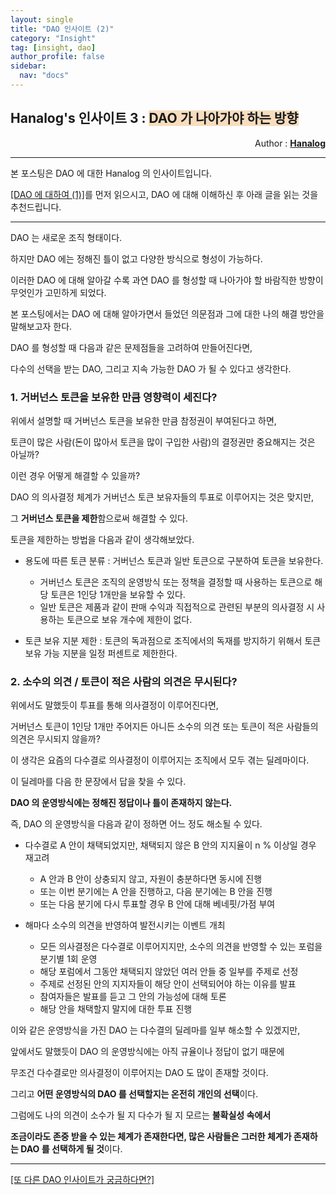 ```yaml
---
layout: single
title: "DAO 인사이트 (2)"
category: "Insight"
tag: [insight, dao]
author_profile: false
sidebar:
  nav: "docs"
---
```




## Hanalog's 인사이트 3 : <span style='background-color: #F7DDBE'>DAO 가 나아가야 하는 방향</span>

<div style="text-align: right"> Author : <b><a href="https://github.com/hanalog">Hanalog</a></b></div>

---

본 포스팅은 DAO 에 대한 Hanalog 의 인사이트입니다.

[[DAO 에 대하여 (1)]](https://hanalog.github.io/it/trend2/)를 먼저 읽으시고, DAO 에 대해 이해하신 후 아래 글을 읽는 것을 추천드립니다.

---





DAO 는 새로운 조직 형태이다.

하지만 DAO 에는 정해진 틀이 없고 다양한 방식으로 형성이 가능하다.

이러한 DAO 에 대해 알아갈 수록 과연 DAO 를 형성할 때 나아가야 할 바람직한 방향이 무엇인가 고민하게 되었다.

본 포스팅에서는 DAO 에 대해 알아가면서 들었던 의문점과 그에 대한 나의 해결 방안을 말해보고자 한다.



DAO 를 형성할 때 다음과 같은 문제점들을 고려하여 만들어진다면, 

다수의 선택을 받는 DAO, 그리고 지속 가능한 DAO 가 될 수 있다고 생각한다.



### 1. 거버넌스 토큰을 보유한 만큼 영향력이 세진다?

위에서 설명할 때 거버넌스 토큰을 보유한 만큼 참정권이 부여된다고 하면, 

토큰이 많은 사람(돈이 많아서 토큰을 많이 구입한 사람)의 결정권만 중요해지는 것은 아닐까?

이런 경우 어떻게 해결할 수 있을까?



DAO 의 의사결정 체계가 거버넌스 토큰 보유자들의 투표로 이루어지는 것은 맞지만,

그 **거버넌스 토큰을 제한**함으로써 해결할 수 있다.



토큰을 제한하는 방법을 다음과 같이 생각해보았다.



- 용도에 따른 토큰 분류 : 거버넌스 토큰과 일반 토큰으로 구분하여 토큰을 보유한다.
  - 거버넌스 토큰은 조직의 운영방식 또는 정책을 결정할 때 사용하는 토큰으로 해당 토큰은 1인당 1개만을 보유할 수 있다.
  - 일반 토큰은 제품과 같이 판매 수익과 직접적으로 관련된 부분의 의사결정 시 사용하는 토큰으로 보유 개수에 제한이 없다.



- 토큰 보유 지분 제한 : 토큰의 독과점으로 조직에서의 독재를 방지하기 위해서 토큰 보유 가능 지분을 일정 퍼센트로 제한한다.



### 2. 소수의 의견 / 토큰이 적은 사람의 의견은 무시된다?

위에서도 말했듯이 투표를 통해 의사결정이 이루어진다면, 

거버넌스 토큰이 1인당 1개만 주어지든 아니든 소수의 의견 또는 토큰이 적은 사람들의 의견은 무시되지 않을까?

이 생각은 요즘의 다수결로 의사결정이 이루어지는 조직에서 모두 겪는 딜레마이다.

이 딜레마를 다음 한 문장에서 답을 찾을 수 있다.



**DAO 의 운영방식에는 정해진 정답이나 틀이 존재하지 않는다.**



즉, DAO 의 운영방식을 다음과 같이 정하면 어느 정도 해소될 수 있다.



- 다수결로 A 안이 채택되었지만, 채택되지 않은 B 안의 지지율이 n % 이상일 경우 재고려
  - A 안과 B 안이 상충되지 않고, 자원이 충분하다면 동시에 진행
  - 또는 이번 분기에는 A 안을 진행하고, 다음 분기에는 B 안을 진행
  - 또는 다음 분기에 다시 투표할 경우 B 안에 대해 베네핏/가점 부여



- 해마다 소수의 의견을 반영하여 발전시키는 이벤트 개최
  - 모든 의사결정은 다수결로 이루어지지만, 소수의 의견을 반영할 수 있는 포럼을 분기별 1회 운영
  - 해당 포럼에서 그동안 채택되지 않았던 여러 안들 중 일부를 주제로 선정
  - 주제로 선정된 안의 지지자들이 해당 안이 선택되어야 하는 이유를 발표
  - 참여자들은 발표를 듣고 그 안의 가능성에 대해 토론
  - 해당 안을 채택할지 말지에 대한 투표 진행



이와 같은 운영방식을 가진 DAO 는 다수결의 딜레마를 일부 해소할 수 있겠지만, 

앞에서도 말했듯이 DAO 의 운영방식에는 아직 규율이나 정답이 없기 때문에

무조건 다수결로만 의사결정이 이루어지는 DAO 도 많이 존재할 것이다.

그리고 **어떤 운영방식의 DAO 를 선택할지는 온전히 개인의 선택**이다.



그럼에도 나의 의견이 소수가 될 지 다수가 될 지 모르는 **불확실성 속에서** 

**조금이라도 존중 받을 수 있는 체계가 존재한다면, 많은 사람들은 그러한 체계가 존재하는 DAO 를 선택하게 될 것**이다.





---

[[또 다른 DAO 인사이트가 궁금하다면?]](https://hanalog.github.io/tags/#dao)



